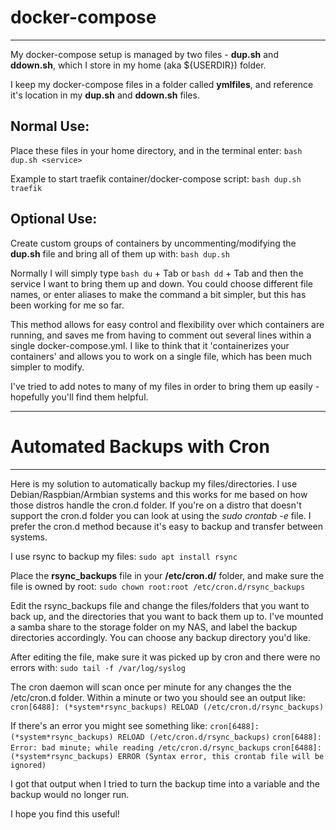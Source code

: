 # docker-compose

-------

My docker-compose setup is managed by two files - **dup.sh** and **ddown.sh**, which I store in my home (aka ${USERDIR}) folder.

I keep my docker-compose files in a folder called **ymlfiles**, and reference it's location in my **dup.sh** and **ddown.sh** files.

## Normal Use:

Place these files in your home directory, and in the terminal enter:
  `bash dup.sh <service>`
 
Example to start traefik container/docker-compose script:
  `bash dup.sh traefik`
 
## Optional Use:

Create custom groups of containers by uncommenting/modifying the **dup.sh** file and bring all of them up with:
  `bash dup.sh`

Normally I will simply type `bash du` + Tab or `bash dd` + Tab and then the service I want to bring them up and down. You could choose different file names, or enter aliases to make the command a bit simpler, but this has been working for me so far.

This method allows for easy control and flexibility over which containers are running, and saves me from having to comment out several lines within a single docker-compose.yml. I like to think that it 'containerizes your containers' and allows you to work on a single file, which has been much simpler to modify.



I've tried to add notes to many of my files in order to bring them up easily - hopefully you'll find them helpful.

-------

# Automated Backups with Cron

-------

Here is my solution to automatically backup my files/directories. I use Debian/Raspbian/Armbian systems and this works for me based on how those distros handle the cron.d folder. If you're on a distro that doesn't support the cron.d folder you can look at using the _sudo crontab -e_ file. I prefer the cron.d method because it's easy to backup and transfer between systems.

I use rsync to backup my files:
`sudo apt install rsync`

Place the **rsync_backups** file in your **/etc/cron.d/** folder, and make sure the file is owned by root:
`sudo chown root:root /etc/cron.d/rsync_backups`

Edit the rsync_backups file and change the files/folders that you want to back up, and the directories that you want to back them up to. I've mounted a samba share to the storage folder on my NAS, and label the backup directories accordingly. You can choose any backup directory you'd like.

After editing the file, make sure it was picked up by cron and there were no errors with:
`sudo tail -f /var/log/syslog`

The cron daemon will scan once per minute for any changes the the /etc/cron.d folder. Within a minute or two you should see an output like:
`cron[6488]: (*system*rsync_backups) RELOAD (/etc/cron.d/rsync_backups)`

If there's an error you might see something like:
`cron[6488]: (*system*rsync_backups) RELOAD (/etc/cron.d/rsync_backups)`
`cron[6488]: Error: bad minute; while reading /etc/cron.d/rsync_backups`
`cron[6488]: (*system*rsync_backups) ERROR (Syntax error, this crontab file will be ignored)`

I got that output when I tried to turn the backup time into a variable and the backup would no longer  run.

I hope you find this useful!

